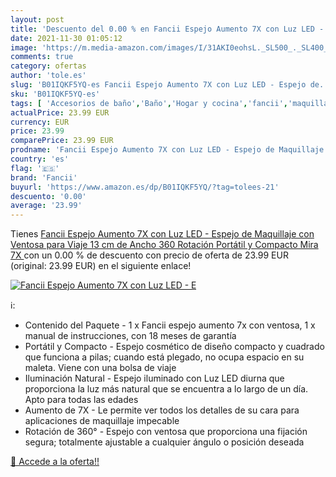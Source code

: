 ```yaml
---
layout: post
title: 'Descuento del 0.00 % en Fancii Espejo Aumento 7X con Luz LED - E'
date: 2021-11-30 01:05:12
image: 'https://m.media-amazon.com/images/I/31AKI0eohsL._SL500_._SL400_.jpg'
comments: true
category: ofertas
author: 'tole.es'
slug: 'B01IQKF5YQ-es Fancii Espejo Aumento 7X con Luz LED - Espejo de...'
sku: 'B01IQKF5YQ-es'
tags: [ 'Accesorios de baño','Baño','Hogar y cocina','fancii','maquillaje', ]
actualPrice: 23.99 EUR
currency: EUR
price: 23.99
comparePrice: 23.99 EUR
prodname: 'Fancii Espejo Aumento 7X con Luz LED - Espejo de Maquillaje con Ventosa para Viaje  13 cm de Ancho  360 Rotación  Portátil y Compacto  Mira  7X '
country: 'es'
flag: '🇪🇸'
brand: 'Fancii'
buyurl: 'https://www.amazon.es/dp/B01IQKF5YQ/?tag=tolees-21'
descuento: '0.00'
average: '23.99'
---
```


Tienes [Fancii Espejo Aumento 7X con Luz LED - Espejo de Maquillaje con Ventosa para Viaje  13 cm de Ancho  360 Rotación  Portátil y Compacto  Mira  7X ](https://www.amazon.es/dp/B01IQKF5YQ/?tag=tolees-21) con un 0.00 % de descuento con precio de oferta de 23.99 EUR (original: 23.99 EUR) en el siguiente enlace!

[![Fancii Espejo Aumento 7X con Luz LED - E](https://m.media-amazon.com/images/I/31AKI0eohsL._SL500_._SL400_.jpg)](https://www.amazon.es/dp/B01IQKF5YQ/?tag=tolees-21)

ℹ️:

- Contenido del Paquete - 1 x Fancii espejo aumento 7x con ventosa, 1 x manual de instrucciones, con 18 meses de garantía
- Portátil y Compacto - Espejo cosmético de diseño compacto y cuadrado que funciona a pilas; cuando está plegado, no ocupa espacio en su maleta. Viene con una bolsa de viaje
- Iluminación Natural - Espejo iluminado con Luz LED diurna que proporciona la luz más natural que se encuentra a lo largo de un día. Apto para todas las edades
- Aumento de 7X - Le permite ver todos los detalles de su cara para aplicaciones de maquillaje impecable
- Rotación de 360° - Espejo con ventosa que proporciona una fijación segura; totalmente ajustable a cualquier ángulo o posición deseada

[🛒 Accede a la oferta!!](https://www.amazon.es/dp/B01IQKF5YQ/?tag=tolees-21)
